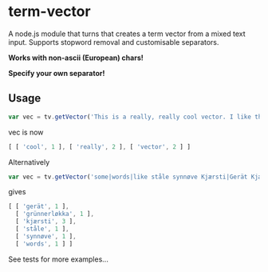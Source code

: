 # term-vector
A node.js module that turns that creates a term vector from a mixed text input. Supports stopword removal and customisable separators.

**Works with non-ascii (European) chars!**

**Specify your own separator!**


## Usage

```javascript
var vec = tv.getVector('This is a really, really cool vector. I like this VeCTor');
```

vec is now

```javascript
[ [ 'cool', 1 ], [ 'really', 2 ], [ 'vector', 2 ] ]
```

Alternatively

```javascript
var vec = tv.getVector('some|words|like ståle synnøve Kjærsti|Gerät Kjærsti Grünnerløkka Kjærsti', {separator:/[\| ]+/});
```

gives

```javascript
[ [ 'gerät', 1 ],
  [ 'grünnerløkka', 1 ],
  [ 'kjærsti', 3 ],
  [ 'ståle', 1 ],
  [ 'synnøve', 1 ],
  [ 'words', 1 ] ]
```

See tests for more examples...
